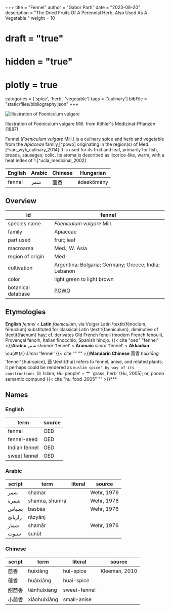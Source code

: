 +++
title = "Fennel"
author = "Gabor Parti"
date = "2023-08-20"
description = "The Dried Fruits Of A Perennial Herb, Also Used As A Vegetable "
weight = 10
# draft = "true"
# hidden = "true"
# plotly = true
categories = ['spice', 'herb', 'vegetable']
tags = ['culinary']
bibFile = "static/files/bibliography.json"
+++

![Illustration of Foeniculum vulgare](/spice/images/kohler/fennel.png)


Illustration of Foeniculum vulgare Mill. from Köhler's Medizinal-Pflanzen (1887)


Fennel (*Foeniculum vulgare* Mill.) is a culinary spice and herb and vegetable from the *Apiaceae* family,[^powo] originating in the region(s) of Med.[^van_wyk_culinary_2014] It is used for its fruit and leaf, primarily for fish, breads, sausages; colic. Its aroma is described as licorice-like, warm, with a heat index of 1.[^ucla_medicinal_2002]

|English|Arabic|Chinese| Hungarian|
|-------|------|-------|----------|
| fennel|  شمر |   茴香  |édeskömény|

## Overview

|        id        |                       fennel                       |
|------------------|----------------------------------------------------|
|   species name   |             *Foeniculum vulgare* Mill.             |
|      family      |                      Apiaceae                      |
|     part used    |                     fruit; leaf                    |
|     macroarea    |                    Med.; W. Asia                   |
| region of origin |                         Med                        |
|    cultivation   |Argentina; Bulgaria; Germany; Greece; India; Lebanon|
|       color      |             light green to light brown             |
|botanical database| [POWO](https://powo.science.kew.org/taxon/842680-1)|

## Etymologies

**English** *fennel*
< **Latin** *faeniculum*, via Vulgar Latin \textit{fēnoclum, fēnuclum} substituted for classical Latin \textit{faeniculum}, diminutive of \textit{faenum} hay; cf. derivates Old French fenoil (modern French fenouil), Provençal fenolh, Italian finocchio, Spanish hinojo.
 {{< cite "oed" "fennel" >}}**Arabic** شمر *shamar* 'fennel'
< **Aramaic** *simra* 'fennel'
< **Akkadian** \cu{𒌑𒄩} *šimru* 'fennel'
 {{< cite "" "" >}}**Mandarin Chinese** 茴香 *huíxiāng* 'fennel' [hui-spice], 茴 \textit{hui} refers to fennel, anise, and related plants; it perhaps could be rendered as `muslim spice' by way of its construction: 回 `Islam; Hui people' + 艹 `grass, herb' (Hu, 2005); or, phono semantic compund
 {{< cite "hu_food_2005" "" >}}***

## Names

### English

|     term    |source|
|-------------|------|
|    fennel   |  OED |
| fennel-seed |  OED |
|Indian fennel|  OED |
| sweet fennel|  OED |

### Arabic

| script|     term     |literal|  source  |
|-------|--------------|-------|----------|
|   شمر |    shamar    |       |Wehr, 1976|
|  شمرة |shamra, shumra|       |Wehr, 1976|
| بسباس |    basbās    |       |Wehr, 1976|
|رازيانج|    rāzyānj   |       |          |
|  شمار |    shamār    |       |Wehr, 1976|
|  سنوت |     sunūt    |       |          |

### Chinese

|script|    term    |   literal  |    source   |
|------|------------|------------|-------------|
|  茴香  |  huíxiāng  |  hui-spice |Kleeman, 2010|
|  蘹香  |  huáixiāng | huai-spice |             |
|  甜茴香 |tiánhuíxiāng|sweet-fennel|             |
|  小茴香 |xiǎohuíxiāng| small-anise|             |

